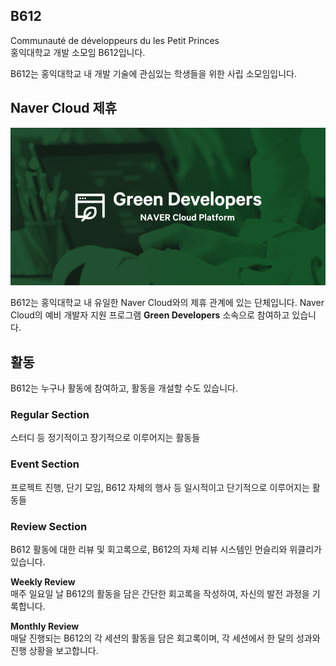 ## B612
Communauté de développeurs du les Petit Princes <br>
홍익대학교 개발 소모임 B612입니다.

B612는 홍익대학교 내 개발 기술에 관심있는 학생들을 위한 사립 소모임입니다.

## Naver Cloud 제휴

<img src="../asset/greendev-img.png" alt="greendevelopers image">

B612는 홍익대학교 내 유일한 Naver Cloud와의 제휴 관계에 있는 단체입니다. Naver Cloud의 예비 개발자 지원 프로그램 **Green Developers** 소속으로 참여하고 있습니다.

## 활동
B612는 누구나 활동에 참여하고, 활동을 개설할 수도 있습니다.

### Regular Section
스터디 등 정기적이고 장기적으로 이루어지는 활동들

### Event Section
프로젝트 진행, 단기 모임, B612 자체의 행사 등 일시적이고 단기적으로 이루어지는 활동들

### Review Section
B612 활동에 대한 리뷰 및 회고록으로, B612의 자체 리뷰 시스템인 먼슬리와 위클리가 있습니다.

**Weekly Review** <br>
매주 일요일 날 B612의 활동을 담은 간단한 회고록을 작성하여, 자신의 발전 과정을 기록합니다.

**Monthly Review** <br>
매달 진행되는 B612의 각 세션의 활동을 담은 회고록이며, 각 세션에서 한 달의 성과와 진행 상황을 보고합니다.